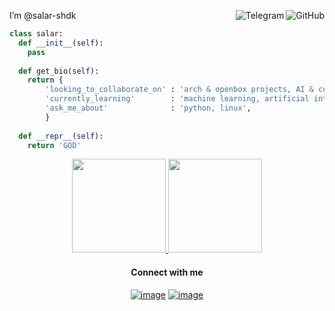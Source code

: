 I’m @salar-shdk
<a href="https://github.com/salar-shdk"><img align="right" alt="GitHub" src="https://img.shields.io/badge/dynamic/json?logo=github&label=GitHub+Followers&labelColor=282c34&color=181717&query=%24.data.totalSubs&url=https%3A%2F%2Fapi.spencerwoo.com%2Fsubstats%2F%3Fsource%3Dgithub%26queryKey%3Dsalar-shdk&longCache=true"/></a>
<a href="https://t.me/salar_shdk"><img align="right" alt="Telegram" src="https://img.shields.io/badge/amir.shdk-C6D1D9?logo=telegram&logoColor=white"/></a>

```python
class salar:
  def __init__(self):
    pass
  
  def get_bio(self):
    return {
        'looking_to_collaborate_on' : 'arch & openbox projects, AI & computer science papers, cool projects (python)',
        'currently_learning'        : 'machine learning, artificial inteligence',
        'ask_me_about'              : 'python, linux',
        }
   
  def __repr__(self):
    return 'GOD'

```




<p align="center">
<a href="https://github.com/salar-shdk">
  <img height="150em" src="https://github-readme-stats-eight-theta.vercel.app/api?username=salar-shdk&show_icons=true&theme=algolia&include_all_commits=true&count_private=true"/>
  <img height="150em" src="https://github-readme-stats-eight-theta.vercel.app/api/top-langs/?username=salar-shdk&layout=compact&langs_count=8&theme=algolia"/>
</a>
</p>

<h4 align="center">Connect with me</h4>
<div align="center">

[![image](https://img.shields.io/badge/salar.darvish-0077B5?style=for-the-badge&logo=linkedin&logoColor=white)](https://www.linkedin.com/in/salar-darvish/)
[![image](https://img.shields.io/badge/amir.shdk-4D0BB8?style=for-the-badge&logo=yahoo&logoColor=white)](mailto:amir.shdk@yahoo.com)
</div>
<!---
salar-shdk/salar-shdk is a ✨ special ✨ repository because its `README.md` (this file) appears on your GitHub profile.
You can click the Preview link to take a look at your changes.
--->

